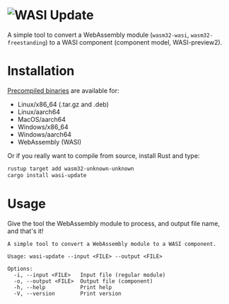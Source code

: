 ![WASI Update](logo.png)
========================

A simple tool to convert a WebAssembly module (`wasm32-wasi`, `wasm32-freestanding`) to a WASI component (component model, WASI-preview2).

# Installation

[Precompiled binaries](https://github.com/jedisct1/wasi-update/releases) are available for:

- Linux/x86_64 (.tar.gz and .deb)
- Linux/aarch64
- MacOS/aarch64
- Windows/x86_64
- Windows/aarch64
- WebAssembly (WASI)

Or if you really want to compile from source, install Rust and type:

```sh
rustup target add wasm32-unknown-unknown
cargo install wasi-update
```

# Usage

Give the tool the WebAssembly module to process, and output file name, and that's it!

```text
A simple tool to convert a WebAssembly module to a WASI component.

Usage: wasi-update --input <FILE> --output <FILE>

Options:
  -i, --input <FILE>   Input file (regular module)
  -o, --output <FILE>  Output file (component)
  -h, --help           Print help
  -V, --version        Print version
```
